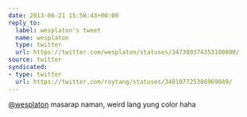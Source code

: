 ```yaml
---
date: 2013-06-21 15:58:43+00:00
reply_to:
  label: wesplaton's tweet
  name: wesplaton
  type: twitter
  url: https://twitter.com/wesplaton/statuses/347380374353100800/
source: twitter
syndicated:
- type: twitter
  url: https://twitter.com/roytang/statuses/348107725386969089/
---
```


[@wesplaton](https://twitter.com/wesplaton/) masarap naman, weird lang yung color haha